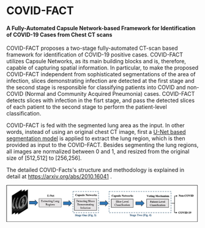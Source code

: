 # COVID-FACT
<h4>A Fully-Automated Capsule Network-based Framework for Identification of COVID-19 Cases from Chest CT scans</h4>

COVID-FACT proposes a two-stage fully-automated CT-scan based framework for identification of COVID-19 positive cases. COVID-FACT utilizes Capsule Networks, as its main building blocks and is, therefore, capable of capturing spatial information. In particular, to make the proposed COVID-FACT independent from sophisticated segmentations of the area of infection, slices demonstrating infection are detected
at the first stage and the second stage is responsible for classifying patients into COVID and non-COVID (Normal and Community Acquired Pneumonia) cases. COVID-FACT detects slices with infection in the fisrt stage, and pass the detected slices of each patient to the second stage to perform the patient-level classification.

COVID-FACT is fed with the segmented lung area as the input. In other words, instead of using an original chest CT image, first a <a href="https://github.com/JoHof/lungmask"> U-Net based segmentation model</a> is applied to extract the lung region, which is then provided as input to the COVID-FACT. Besides segmenting the lung regions, all images are normalized between 0 and 1, and resized from the original size of [512,512] to [256,256].

The detailed COVID-Facts's structure and methodology is explained in detail at https://arxiv.org/abs/2010.16041 .

<img src="https://github.com/ShahinSHH/COVID-FACT/blob/main/Figures/method.jpg"/>


